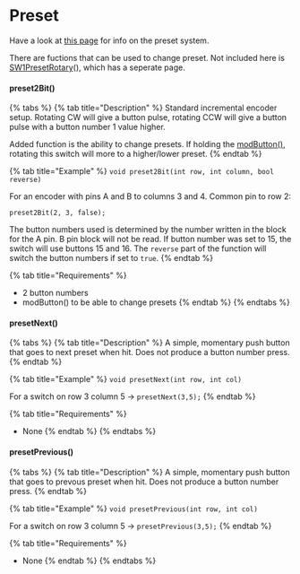 # Preset

Have a look at [this page](../3.-coding/advanced/presets/) for info on the preset system.&#x20;

There are fuctions that can be used to change preset. Not included here is [SW1PresetRotary](rotary-switches/sw1.md#sw1presetrotary)(), which has a seperate page.&#x20;

#### preset2Bit()

{% tabs %}
{% tab title="Description" %}
Standard incremental encoder setup. Rotating CW will give a button pulse, rotating CCW will give a button pulse with a button number 1 value higher.

Added function is the ability to change presets. If holding the [modButton()](function-button.md#modbutton), rotating this switch will more to a higher/lower preset.&#x20;
{% endtab %}

{% tab title="Example" %}
`void preset2Bit(int row, int column, bool reverse)`

For an encoder with pins A and B to columns 3 and 4. Common pin to row 2:

`preset2Bit(2, 3, false);`

The button numbers used is determined by the number written in the block for the A pin. B pin block will not be read. If button number was set to 15, the switch will use buttons 15 and 16. The `reverse` part of the function will switch the button numbers if set to `true`.
{% endtab %}

{% tab title="Requirements" %}
* 2 button numbers
* modButton() to be able to change presets
{% endtab %}
{% endtabs %}

#### presetNext()

{% tabs %}
{% tab title="Description" %}
A simple, momentary push button that goes to next preset when hit. Does not produce a button number press.&#x20;
{% endtab %}

{% tab title="Example" %}
`void presetNext(int row, int col)`

For a switch on row 3 column 5 -> `presetNext(3,5);`
{% endtab %}

{% tab title="Requirements" %}
* None
{% endtab %}
{% endtabs %}

#### presetPrevious()

{% tabs %}
{% tab title="Description" %}
A simple, momentary push button that goes to prevous preset when hit. Does not produce a button number press.&#x20;
{% endtab %}

{% tab title="Example" %}
`void presetPrevious(int row, int col)`

For a switch on row 3 column 5 -> `presetPrevious(3,5);`
{% endtab %}

{% tab title="Requirements" %}
* None
{% endtab %}
{% endtabs %}
